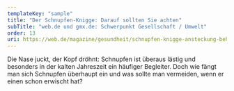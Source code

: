 ```yaml
---
templateKey: "sample"
title: "Der Schnupfen-Knigge: Darauf sollten Sie achten"
subTitle: "web.de und gmx.de: Schwerpunkt Gesellschaft / Umwelt"
order: 13
uri: https://web.de/magazine/gesundheit/schnupfen-knigge-ansteckung-behandlung-32651178
---
```


Die Nase juckt, der Kopf dröhnt: Schnupfen ist überaus lästig und besonders in der kalten Jahreszeit ein häufiger Begleiter. Doch wie fängt man sich Schnupfen überhaupt ein und was sollte man vermeiden, wenn er einen schon erwischt hat?
